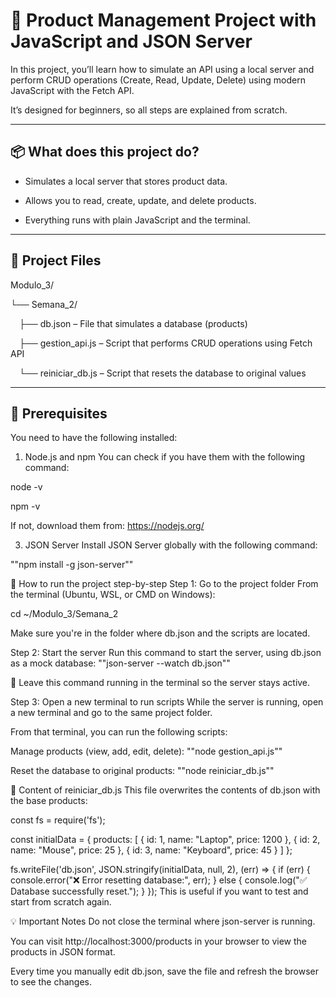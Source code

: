 # 🛒 Product Management Project with JavaScript and JSON Server
In this project, you’ll learn how to simulate an API using a local server and perform CRUD operations (Create, Read, Update, Delete) using modern JavaScript with the Fetch API.

It’s designed for beginners, so all steps are explained from scratch.

---

## 📦 What does this project do?
- Simulates a local server that stores product data.

- Allows you to read, create, update, and delete products.

- Everything runs with plain JavaScript and the terminal.

---

## 📁 Project Files
Modulo_3/

└── Semana_2/

 ├── db.json – File that simulates a database (products)
 
 ├── gestion_api.js – Script that performs CRUD operations using Fetch API
 
 └── reiniciar_db.js – Script that resets the database to original values

---

## 🔧 Prerequisites
You need to have the following installed:

1. Node.js and npm
You can check if you have them with the following command:

node -v

npm -v

If not, download them from: https://nodejs.org/

3. JSON Server
Install JSON Server globally with the following command:

""npm install -g json-server""

🚀 How to run the project step-by-step
Step 1: Go to the project folder
From the terminal (Ubuntu, WSL, or CMD on Windows):

cd ~/Modulo_3/Semana_2

Make sure you're in the folder where db.json and the scripts are located.

Step 2: Start the server
Run this command to start the server, using db.json as a mock database:
""json-server --watch db.json""

🔁 Leave this command running in the terminal so the server stays active.

Step 3: Open a new terminal to run scripts
While the server is running, open a new terminal and go to the same project folder.

From that terminal, you can run the following scripts:

Manage products (view, add, edit, delete):
""node gestion_api.js""

Reset the database to original products:
""node reiniciar_db.js""

📄 Content of reiniciar_db.js
This file overwrites the contents of db.json with the base products:

const fs = require('fs');

const initialData = {
  products: [
    { id: 1, name: "Laptop", price: 1200 },
    { id: 2, name: "Mouse", price: 25 },
    { id: 3, name: "Keyboard", price: 45 }
  ]
};

fs.writeFile('db.json', JSON.stringify(initialData, null, 2), (err) => {
  if (err) {
    console.error("❌ Error resetting database:", err);
  } else {
    console.log("✅ Database successfully reset.");
  }
});
This is useful if you want to test and start from scratch again.

💡 Important Notes
Do not close the terminal where json-server is running.

You can visit http://localhost:3000/products in your browser to view the products in JSON format.

Every time you manually edit db.json, save the file and refresh the browser to see the changes.


